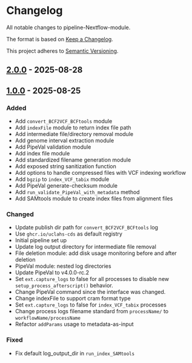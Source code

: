 # Changelog

All notable changes to pipeline-Nextflow-module.

The format is based on [Keep a Changelog](https://keepachangelog.com/en/1.0.0/).

This project adheres to [Semantic Versioning](https://semver.org/spec/v2.0.0.html).

## [2.0.0] - 2025-08-28

## [1.0.0] - 2025-08-25

### Added

- Add `convert_BCF2VCF_BCFtools` module
- Add `indexFile` module to return index file path
- Add intermediate file/directory removal module
- Add genome interval extraction module
- Add PipeVal validation module
- Add index file module
- Add standardized filename generation module
- Add exposed string sanitization function
- Add options to handle compressed files with VCF indexing workflow
- Add `bgzip` to `index_VCF_tabix` module
- Add PipeVal generate-checksum module
- Add `run_validate_PipeVal_with_metadata` method
- Add SAMtools module to create index files from alignment files

### Changed

- Update publish dir path for `convert_BCF2VCF_BCFtools` log
- Use `ghcr.io/uclahs-cds` as default registry
- Initial pipeline set up
- Update log output directory for intermediate file removal
- File deletion module: add disk usage monitoring before and after deletion
- PipeVal module: nested log directories
- Update PipeVal to v4.0.0-rc.2
- Set `ext.capture_logs` to false for all processes to disable new `setup_process_afterscript()` behavior.
- Change PipeVal command since the interface was changed.
- Change indexFile to support cram format type
- Set `ext.capture_logs` to false for `index_VCF_tabix` processes
- Change process logs filename standard from `processName/` to `workflowName/processName`
- Refactor `addParams` usage to metadata-as-input

### Fixed

- Fix default log_output_dir in `run_index_SAMtools`

[1.0.0]: https://github.com/uclahs-cds/pipeline-Nextflow-module/releases/tag/v1.0.0
[2.0.0]: https://github.com/uclahs-cds/pipeline-Nextflow-module/compare/v1.0.0...v2.0.0

